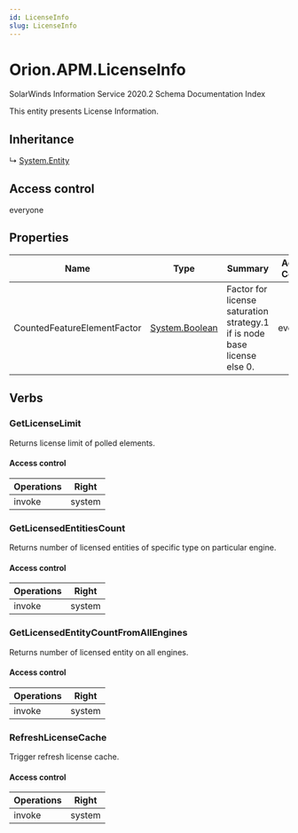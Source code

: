 ```yaml
---
id: LicenseInfo
slug: LicenseInfo
---
```


# Orion.APM.LicenseInfo

SolarWinds Information Service 2020.2 Schema Documentation Index

This entity presents License Information.

## Inheritance

↳ [System.Entity](./../System/Entity)

## Access control

everyone

## Properties

| Name | Type | Summary | Access Control |
| ------ | ------ | ------ | ------ |
| CountedFeatureElementFactor | [System.Boolean](https://docs.microsoft.com/en-us/dotnet/api/system.boolean) | Factor for license saturation strategy.1 if is node base license else 0. | everyone |

## Verbs

### GetLicenseLimit

Returns license limit of polled elements.

#### Access control

| Operations | Right |
| ------ | ------ |
| invoke | system |

### GetLicensedEntitiesCount

Returns number of licensed entities of specific type on particular engine.

#### Access control

| Operations | Right |
| ------ | ------ |
| invoke | system |

### GetLicensedEntityCountFromAllEngines

Returns number of licensed entity on all engines.

#### Access control

| Operations | Right |
| ------ | ------ |
| invoke | system |

### RefreshLicenseCache

Trigger refresh license cache.

#### Access control

| Operations | Right |
| ------ | ------ |
| invoke | system |

